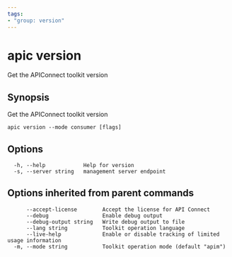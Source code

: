 ```yaml
---
tags:
- "group: version"
---
```

# apic version

Get the APIConnect toolkit version

## Synopsis

Get the APIConnect toolkit version

```
apic version --mode consumer [flags]
```

## Options

```
  -h, --help            Help for version
  -s, --server string   management server endpoint
```

## Options inherited from parent commands

```
      --accept-license        Accept the license for API Connect
      --debug                 Enable debug output
      --debug-output string   Write debug output to file
      --lang string           Toolkit operation language
      --live-help             Enable or disable tracking of limited usage information
  -m, --mode string           Toolkit operation mode (default "apim")
```
